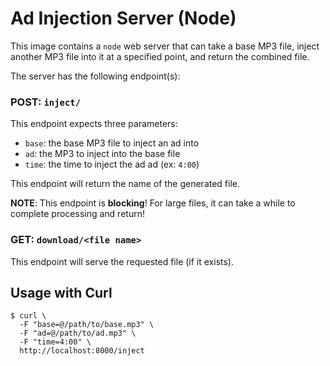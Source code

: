 # Ad Injection Server (Node)
This image contains a `node` web server that can take a base MP3 file, inject
another MP3 file into it at a specified point, and return the combined file.

The server has the following endpoint(s):

### POST: `inject/`
This endpoint expects three parameters:
  * `base`: the base MP3 file to inject an ad into
  * `ad`: the MP3 to inject into the base file
  * `time`: the time to inject the ad ad (ex: `4:00`)

This endpoint will return the name of the generated file.

**NOTE**: This endpoint is **blocking**! For large files, it can take a while
to complete processing and return!

### GET: `download/<file name>`
This endpoint will serve the requested file (if it exists).

## Usage with Curl
```
$ curl \
  -F "base=@/path/to/base.mp3" \
  -F "ad=@/path/to/ad.mp3" \
  -F "time=4:00" \
  http://localhost:8000/inject
```
